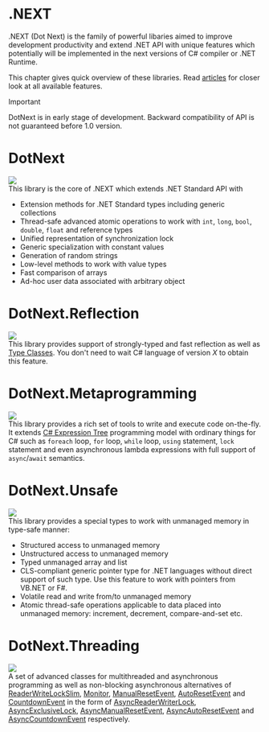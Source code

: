 .NEXT
====

.NEXT (Dot Next) is the family of powerful libaries aimed to improve development productivity and extend .NET API with unique features which potentially will be implemented in the next versions of C# compiler or .NET Runtime. 

This chapter gives quick overview of these libraries. Read [articles](./features/core/index.md) for closer look at all available features.

> [!IMPORTANT]
> DotNext is in early stage of development. Backward compatibility of API is not guaranteed before 1.0 version.

# DotNext
<a href="https://www.nuget.org/packages/dotnext/absoluteLatest"><img src="https://img.shields.io/nuget/v/dotnext.svg?style=flat"></a><br/>
This library is the core of .NEXT which extends .NET Standard API with
  * Extension methods for .NET Standard types including generic collections
  * Thread-safe advanced atomic operations to work with `int`, `long`, `bool`, `double`, `float` and reference types
  * Unified representation of synchronization lock
  * Generic specialization with constant values
  * Generation of random strings
  * Low-level methods to work with value types
  * Fast comparison of arrays
  * Ad-hoc user data associated with arbitrary object

# DotNext.Reflection
<a href="https://www.nuget.org/packages/dotnext.reflection/absoluteLatest"><img src="https://img.shields.io/nuget/v/dotnext.reflection.svg?style=flat"></a><br/>
This library provides support of strongly-typed and fast reflection as well as [Type Classes](https://github.com/dotnet/csharplang/issues/110). You don't need to wait C# language of version _X_ to obtain this feature.

# DotNext.Metaprogramming
<a href="https://www.nuget.org/packages/dotnext.metaprogramming/absoluteLatest"><img src="https://img.shields.io/nuget/v/dotnext.metaprogramming.svg?style=flat"></a><br/>
This library provides a rich set of tools to write and execute code on-the-fly. It extends [C# Expression Tree](https://docs.microsoft.com/en-us/dotnet/csharp/programming-guide/concepts/expression-trees/) programming model with ordinary things for C# such as `foreach` loop, `for` loop, `while` loop, `using` statement, `lock` statement and even asynchronous lambda expressions with full support of `async`/`await` semantics.

# DotNext.Unsafe
<a href="https://www.nuget.org/packages/dotnext.unsafe/absoluteLatest"><img src="https://img.shields.io/nuget/v/dotnext.unsafe.svg?style=flat"></a><br/>
This library provides a special types to work with unmanaged memory in type-safe manner:
* Structured access to unmanaged memory
* Unstructured access to unmanaged memory
* Typed unmanaged array and list
* CLS-compliant generic pointer type for .NET languages without direct support of such type. Use this feature to work with pointers from VB.NET or F#.
* Volatile read and write from/to unmanaged memory
* Atomic thread-safe operations applicable to data placed into unmanaged memory: increment, decrement, compare-and-set etc.

# DotNext.Threading
<a href="https://www.nuget.org/packages/dotnext.threading/absoluteLatest"><img src="https://img.shields.io/nuget/v/dotnext.threading.svg?style=flat"></a><br/>
A set of advanced classes for multithreaded and asynchronous programming as well as non-blocking asynchronous alternatives of [ReaderWriteLockSlim](https://docs.microsoft.com/en-us/dotnet/api/system.threading.readerwriterlockslim), [Monitor](https://docs.microsoft.com/en-us/dotnet/api/system.threading.monitor), [ManualResetEvent](https://docs.microsoft.com/en-us/dotnet/api/system.threading.manualresetevent), [AutoResetEvent](https://docs.microsoft.com/en-us/dotnet/api/system.threading.autoresetevent) and [CountdownEvent](https://docs.microsoft.com/en-us/dotnet/api/system.threading.countdownevent) in the form of [AsyncReaderWriterLock](api/DotNext.Threading.AsyncReaderWriterLock.yml), [AsyncExclusiveLock](api/DotNext.Threading.AsyncExclusiveLock.yml), [AsyncManualResetEvent](api/DotNext.Threading.AsyncManualResetEvent.yml), [AsyncAutoResetEvent](api/DotNext.Threading.AsyncAutoResetEvent.yml) and [AsyncCountdownEvent](api/DotNext.Threading.AsyncCountdownEvent.yml) respectively.


